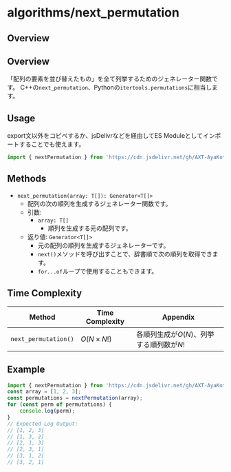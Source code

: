 # algorithms/next_permutation

## Overview

## Overview

「配列の要素を並び替えたもの」を全て列挙するためのジェネレーター関数です。
C++の`next_permutation`、Pythonの`itertools.permutations`に相当します。

## Usage

export文以外をコピペするか、jsDelivrなどを経由してES Moduleとしてインポートすることでも使えます。

```js
import { nextPermutation } from 'https://cdn.jsdelivr.net/gh/AXT-AyaKoto/Algos.js/algorithms/next_permutation/main.mjs';
```

## Methods

- `next_permutation(array: T[]): Generator<T[]>`
    - 配列の次の順列を生成するジェネレーター関数です。
    - 引数:
        - `array: T[]`
            - 順列を生成する元の配列です。
    - 返り値: `Generator<T[]>`
        - 元の配列の順列を生成するジェネレーターです。
        - `next()`メソッドを呼び出すことで、辞書順で次の順列を取得できます。
        - `for...of`ループで使用することもできます。

## Time Complexity

| Method | Time Complexity | Appendix |
|--------|-----------------|----------|
| `next_permutation()` | $O(N \times N!)$ | 各順列生成が$O(N)$、列挙する順列数が$N!$ |

## Example

```js
import { nextPermutation } from 'https://cdn.jsdelivr.net/gh/AXT-AyaKoto/Algos.js/algorithms/next_permutation/main.mjs';
const array = [1, 2, 3];
const permutations = nextPermutation(array);
for (const perm of permutations) {
    console.log(perm);
}
// Expected Log Output:
// [1, 2, 3]
// [1, 3, 2]
// [2, 1, 3]
// [2, 3, 1]
// [3, 1, 2]
// [3, 2, 1]
```
